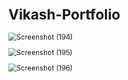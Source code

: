# Vikash-Portfolio
![Screenshot (194)](https://github.com/vikash1607/Vikash-Portfolio/assets/126924311/1a35cc94-8d76-4090-a6ac-e24b00e2c74a)


![Screenshot (195)](https://github.com/vikash1607/Vikash-Portfolio/assets/126924311/538cf957-11ac-4ade-8339-1726bc420455)


![Screenshot (196)](https://github.com/vikash1607/Vikash-Portfolio/assets/126924311/4430ce16-195a-4a14-9ad1-0ffd6d870e0d)
